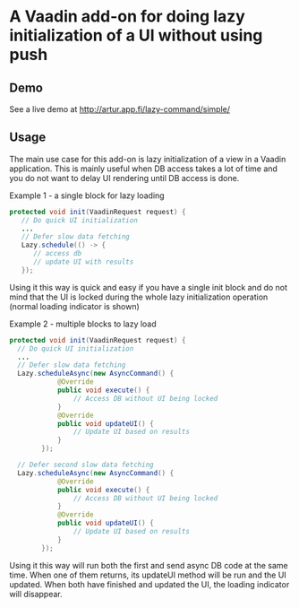 # A Vaadin add-on for doing lazy initialization of a UI without using push

## Demo 
See a live demo at http://artur.app.fi/lazy-command/simple/

## Usage
The main use case for this add-on is lazy initialization of a view in a Vaadin application. This is mainly useful when DB access takes a lot of time and you do not want to delay UI rendering until DB access is done.

Example 1 - a single block for lazy loading
```java
protected void init(VaadinRequest request) {
   // Do quick UI initialization
   ... 
   // Defer slow data fetching
   Lazy.schedule(() -> {
      // access db
      // update UI with results
   });
```
Using it this way is quick and easy if you have a single init block and do not mind that the UI is locked during the whole lazy initialization operation (normal loading indicator is shown)


Example 2 - multiple blocks to lazy load
```java
protected void init(VaadinRequest request) {
  // Do quick UI initialization
  ...
  // Defer slow data fetching
  Lazy.scheduleAsync(new AsyncCommand() {
			@Override
			public void execute() {
				// Access DB without UI being locked
			}
			@Override
			public void updateUI() {
				// Update UI based on results
			}
		});

  // Defer second slow data fetching
  Lazy.scheduleAsync(new AsyncCommand() {
			@Override
			public void execute() {
				// Access DB without UI being locked
			}
			@Override
			public void updateUI() {
				// Update UI based on results
			}
		});
```
Using it this way will run both the first and send async DB code at the same time. When one of them returns, its updateUI method will be run and the UI updated. When both have finished and updated the UI, the loading indicator will disappear.

   
   


